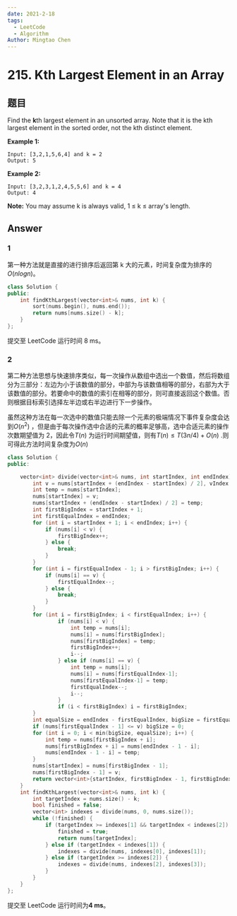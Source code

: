 ```yaml
---
date: 2021-2-18
tags:
  - LeetCode
  - Algorithm
Author: Mingtao Chen
---
```


# 215. Kth Largest Element in an Array

## 题目

Find the **k**th largest element in an unsorted array. Note that it is the kth largest element in the sorted order, not the kth distinct element.

**Example 1:**

```
Input: [3,2,1,5,6,4] and k = 2
Output: 5
```

**Example 2:**

```
Input: [3,2,3,1,2,4,5,5,6] and k = 4
Output: 4
```

**Note:**
You may assume k is always valid, 1 ≤ k ≤ array's length.

## Answer

### 1

第一种方法就是直接的进行排序后返回第 k 大的元素，时间复杂度为排序的$O(nlogn)$。

```cpp
class Solution {
public:
    int findKthLargest(vector<int>& nums, int k) {
        sort(nums.begin(), nums.end());
        return nums[nums.size() - k];
    }
};
```

提交至 LeetCode 运行时间 8 ms。

### 2

第二种方法思想与快速排序类似，每一次操作从数组中选出一个数值，然后将数组分为三部分：左边为小于该数值的部分，中部为与该数值相等的部分，右部为大于该数值的部分。若要命中的数值的索引在相等的部分，则可直接返回这个数值。否则根据目标索引选择左半边或右半边进行下一步操作。

虽然这种方法在每一次选中的数值只能去除一个元素的极端情况下事件复杂度会达到$O(n^2)$ ，但是由于每次操作选中合适的元素的概率足够高，选中合适元素的操作次数期望值为 2，因此令$T(n)$ 为运行时间期望值，则有$T(n) \leq T(3n/4) + O(n)$ .则可得此方法时间复杂度为$O(n)$

```cpp
class Solution {
public:

    vector<int> divide(vector<int>& nums, int startIndex, int endIndex) {
        int v = nums[startIndex + (endIndex - startIndex) / 2], vIndex = startIndex;
        int temp = nums[startIndex];
        nums[startIndex] = v;
        nums[startIndex + (endIndex - startIndex) / 2] = temp;
        int firstBigIndex = startIndex + 1;
        int firstEqualIndex = endIndex;
        for (int i = startIndex + 1; i < endIndex; i++) {
            if (nums[i] < v) {
                firstBigIndex++;
            } else {
                break;
            }
        }
        for (int i = firstEqualIndex - 1; i > firstBigIndex; i++) {
            if (nums[i] == v) {
                firstEqualIndex--;
            } else {
                break;
            }
        }
        for (int i = firstBigIndex; i < firstEqualIndex; i++) {
                if (nums[i] < v) {
                    int temp = nums[i];
                    nums[i] = nums[firstBigIndex];
                    nums[firstBigIndex] = temp;
                    firstBigIndex++;
                    i--;
                } else if (nums[i] == v) {
                    int temp = nums[i];
                    nums[i] = nums[firstEqualIndex-1];
                    nums[firstEqualIndex-1] = temp;
                    firstEqualIndex--;
                    i--;
                }
                if (i < firstBigIndex) i = firstBigIndex;
        }
        int equalSize = endIndex - firstEqualIndex, bigSize = firstEqualIndex - firstBigIndex;
        if (nums[firstEqualIndex - 1] <= v) bigSize = 0;
        for (int i = 0; i < min(bigSize, equalSize); i++) {
            int temp = nums[firstBigIndex + i];
            nums[firstBigIndex + i] = nums[endIndex - 1 - i];
            nums[endIndex - 1 - i] = temp;
        }
        nums[startIndex] = nums[firstBigIndex - 1];
        nums[firstBigIndex - 1] = v;
        return vector<int>{startIndex, firstBigIndex - 1, firstBigIndex + equalSize, endIndex};
    }
    int findKthLargest(vector<int>& nums, int k) {
        int targetIndex = nums.size() - k;
        bool finished = false;
        vector<int> indexes = divide(nums, 0, nums.size());
        while (!finished) {
            if (targetIndex >= indexes[1] && targetIndex < indexes[2]) {
                finished = true;
                return nums[targetIndex];
            } else if (targetIndex < indexes[1]) {
                indexes = divide(nums, indexes[0], indexes[1]);
            } else if (targetIndex >= indexes[2]) {
                indexes = divide(nums, indexes[2], indexes[3]);
            }
        }
    }
};
```

提交至 LeetCode 运行时间为**4 ms**。
